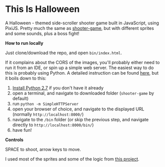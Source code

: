 # This Is Halloween #

A Halloween - themed side-scroller shooter game built in JavaScript, using PixiJS. Pretty much the same as
[shooter-game](https://github.com/dgyarmati/shooter-game), but with different sprites and some sounds, plus a boss fight!

**How to run locally**

Just clone/download the repo, and open `bin/index.html`.

If it complains about the CORS of the images, you'll probably either need to run it from an IDE, or spin 
up a simple web server. The easiest way to do this is probably using Python. A detailed instruction can be found 
[here](http://duspviz.mit.edu/tutorials/localhost-servers/#python-simple-server), but it boils down to this:

1. [Install Python 2.7](https://www.python.org/downloads/) if you don't have it already
2. open a terminal, and navigate to downloaded folder (`shooter-game` by default)
3. run `python -m SimpleHTTPServer`
4. open your browser of choice, and navigate to the displayed URL (normally `http://localhost:8000/`)
5. navigate to the `/bin` folder (or skip the previous step, and navigate directly to `http://localhost:8000/bin/`)
6. have fun!
   
**Controls**
 
SPACE to shoot, arrow keys to move.

I used most of the sprites and some of the logic from [this project](https://github.com/Karzam/Spaceship_Tutorial_Part_1).
